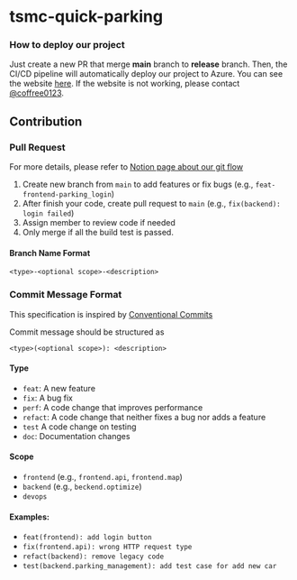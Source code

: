 # tsmc-quick-parking

### How to deploy our project
Just create a new PR that merge **main** branch to **release** branch. Then, the CI/CD pipeline will automatically deploy our project to Azure. You can see the website [here](https://tsmccn-frontend.azurewebsites.net/). 
If the website is not working, please contact [@coffree0123](https://github.com/coffree0123).

## Contribution

### Pull Request
For more details, please refer to [Notion page about our git flow](https://www.notion.so/jackywithawhitedog/Git-workflow-9dca27847b614860a48d2ec18b80b826)
1. Create new branch from `main` to add features or fix bugs (e.g., `feat-frontend-parking_login`)
2. After finish your code, create pull request to `main` (e.g., `fix(backend): login failed`)
3. Assign member to review code if needed
4. Only merge if all the build test is passed.

#### Branch Name Format
```text
<type>-<optional scope>-<description>
```

### Commit Message Format
This specification is inspired by [Conventional Commits](https://www.conventionalcommits.org/)

Commit message should be structured as

```text
<type>(<optional scope>): <description>
```

#### Type
- `feat`: A new feature
- `fix`: A bug fix
- `perf`: A code change that improves performance
- `refact`: A code change that neither fixes a bug nor adds a feature
- `test` A code change on testing
- `doc`: Documentation changes

#### Scope
- `frontend` (e.g., `frontend.api`, `frontend.map`)
- `backend` (e.g., `beckend.optimize`)
- `devops`

#### Examples:
- `feat(frontend): add login button`
- `fix(frontend.api): wrong HTTP request type`
- `refact(backend): remove legacy code`
- `test(backend.parking_management): add test case for add new car`
